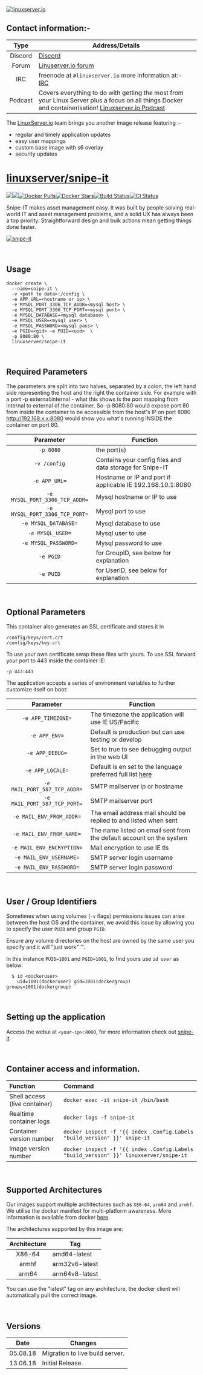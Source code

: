 [linuxserverurl]: https://linuxserver.io
[forumurl]: https://forum.linuxserver.io
[ircurl]: https://www.linuxserver.io/irc/
[podcasturl]: https://www.linuxserver.io/podcast/
[appurl]: https://github.com/snipe/snipe-it
[huburl]: https://hub.docker.com/r/linuxserver/snipe-it/
[localesurl]: https://github.com/snipe/snipe-it/tree/master/resources/lang


[![linuxserver.io](https://raw.githubusercontent.com/linuxserver/docker-templates/master/linuxserver.io/img/linuxserver_medium.png?v=4&s=4000)][linuxserverurl]


## Contact information:-

| Type | Address/Details |
| :---: | --- |
| Discord | [Discord](https://discord.gg/YWrKVTn) |
| Forum | [Linuserver.io forum][forumurl] |
| IRC | freenode at `#linuxserver.io` more information at:- [IRC][ircurl]
| Podcast | Covers everything to do with getting the most from your Linux Server plus a focus on all things Docker and containerisation! [Linuxserver.io Podcast][podcasturl] |


The [LinuxServer.io][linuxserverurl] team brings you another image release featuring :-

 + regular and timely application updates
 + easy user mappings
 + custom base image with s6 overlay
 + security updates

# [linuxserver/snipe-it][huburl]
[![](https://images.microbadger.com/badges/version/linuxserver/snipe-it.svg)](https://microbadger.com/images/linuxserver/snipe-it "Get your own version badge on microbadger.com")[![](https://images.microbadger.com/badges/image/linuxserver/snipe-it.svg)](https://microbadger.com/images/linuxserver/snipe-it "Get your own image badge on microbadger.com")[![Docker Pulls](https://img.shields.io/docker/pulls/linuxserver/snipe-it.svg)][huburl][![Docker Stars](https://img.shields.io/docker/stars/linuxserver/snipe-it.svg)][huburl][![Build Status](https://ci.linuxserver.io/job/Docker-Pipeline-Builders/job/docker-snipe-it/job/master/badge/icon)](https://ci.linuxserver.io/job/Docker-Pipeline-Builders/job/docker-snipe-it/job/master/)[![CI Status](https://lsio-ci.ams3.digitaloceanspaces.com/linuxserver/snipe-it/latest/badge.svg)](https://lsio-ci.ams3.digitaloceanspaces.com/linuxserver/snipe-it/latest/index.html)

Snipe-IT makes asset management easy. It was built by people solving real-world IT and asset management problems, and a solid UX has always been a top priority. Straightforward design and bulk actions mean getting things done faster.

[![snipe-it](https://s3-us-west-2.amazonaws.com/linuxserver-docs/images/snipe-it-logo500x500.png)][appurl]

&nbsp;

## Usage

```
docker create \
  --name=snipe-it \
  -v <path to data>:/config \
  -e APP_URL=<hostname or ip> \
  -e MYSQL_PORT_3306_TCP_ADDR=<mysql host> \
  -e MYSQL_PORT_3306_TCP_PORT=<mysql port> \
  -e MYSQL_DATABASE=<mysql database> \
  -e MYSQL_USER=<mysql user> \
  -e MYSQL_PASSWORD=<mysql pass> \
  -e PGID=<gid> -e PUID=<uid>  \
  -p 8080:80 \
  linuxserver/snipe-it
```

&nbsp;

## Required Parameters

The parameters are split into two halves, separated by a colon, the left hand side representing the host and the right the container side.
For example with a port -p external:internal - what this shows is the port mapping from internal to external of the container.
So -p 8080:80 would expose port 80 from inside the container to be accessible from the host's IP on port 8080
http://192.168.x.x:8080 would show you what's running INSIDE the container on port 80.



| Parameter | Function |
| :---: | --- |
| `-p 8080` | the port(s) |
| `-v /config` | Contains your config files and data storage for Snipe-IT|
| `-e APP_URL=` | Hostname or IP and port if applicable IE 192.168.10.1:8080 |
| `-e MYSQL_PORT_3306_TCP_ADDR=` | Mysql hostname or IP to use|
| `-e MYSQL_PORT_3306_TCP_PORT=` | Mysql port to use|
| `-e MYSQL_DATABASE=` | Mysql database to use|
| `-e MYSQL_USER=` | Mysql user to use|
| `-e MYSQL_PASSWORD=` | Mysql password to use|
| `-e PGID` | for GroupID, see below for explanation |
| `-e PUID` | for UserID, see below for explanation |

&nbsp;

## Optional Parameters

This container also generates an SSL certificate and stores it in
```
/config/keys/cert.crt
/config/keys/key.crt
```
To use your own certificate swap these files with yours. To use SSL forward your port to 443 inside the container IE:

```
-p 443:443
```

The application accepts a series of environment variables to further customize itself on boot:

  | Parameter | Function |
| :---: | --- |
| `-e APP_TIMEZONE=` | The timezone the application will use IE US/Pacific|
| `-e APP_ENV=` | Default is production but can use testing or develop|
| `-e APP_DEBUG=` | Set to true to see debugging output in the web UI|
| `-e APP_LOCALE=` | Default is en set to the language preferred full list [here][localesurl]|
| `-e MAIL_PORT_587_TCP_ADDR=` | SMTP mailserver ip or hostname|
| `-e MAIL_PORT_587_TCP_PORT=` | SMTP mailserver port|
| `-e MAIL_ENV_FROM_ADDR=` | The email address mail should be replied to and listed when sent|
| `-e MAIL_ENV_FROM_NAME=` | The name listed on email sent from the default account on the system|
| `-e MAIL_ENV_ENCRYPTION=` | Mail encryption to use IE tls |
| `-e MAIL_ENV_USERNAME=` | SMTP server login username|
| `-e MAIL_ENV_PASSWORD=` | SMTP server login password|


&nbsp;

## User / Group Identifiers

Sometimes when using volumes (`-v` flags) permissions issues can arise between the host OS and the container, we avoid this issue by allowing you to specify the user `PUID` and group `PGID`.

Ensure any volume directories on the host are owned by the same user you specify and it will "just work" &trade;.

In this instance `PUID=1001` and `PGID=1001`, to find yours use `id user` as below:

```
  $ id <dockeruser>
    uid=1001(dockeruser) gid=1001(dockergroup) groups=1001(dockergroup)
```

&nbsp;

## Setting up the application

Access the webui at `<your-ip>:8080`, for more information check out [snipe-it][appurl].

&nbsp;

## Container access and information.

| Function | Command |
| :--- | :--- |
| Shell access (live container) | `docker exec -it snipe-it /bin/bash` |
| Realtime container logs | `docker logs -f snipe-it` |
| Container version number | `docker inspect -f '{{ index .Config.Labels "build_version" }}' snipe-it` |
| Image version number |  `docker inspect -f '{{ index .Config.Labels "build_version" }}' linuxserver/snipe-it` |

&nbsp;

## Supported Architectures

Our images support multiple architectures such as `X86-64`, `arm64` and `armhf`. We utilise the docker manifest for multi-platform awareness. More information is available from docker [here](https://github.com/docker/distribution/blob/master/docs/spec/manifest-v2-2.md#manifest-list).

The architectures supported by this image are:

| Architecture | Tag |
| :----: | --- |
| X86-64 | amd64-latest |
| armhf | arm32v6-latest |
| arm64 | arm64v8-latest |

You can use the "latest" tag on any architecture, the docker client will automatically pull the correct image.

&nbsp;

## Versions

|  Date | Changes |
| :---: | --- |
| 05.08.18 |  Migration to live build server. |
| 13.06.18 |  Initial Release. |
